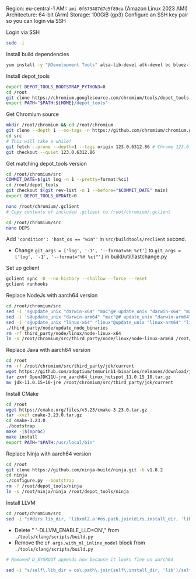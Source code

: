Region: eu-central-1
AMI: `ami-0f673487d7e5f89ca` (Amazon Linux 2023 AMI)
Architecture: 64-bit (Arm)
Storage: 100GiB (gp3)
Configure an SSH key pair so you can login via SSH

Login via SSH

```sh
sudo -i
```

Install build dependencies

```sh
yum install -y "@Development Tools" alsa-lib-devel atk-devel bc bluez-libs-devel bzip2-devel cairo-devel cups-devel dbus-devel dbus-glib-devel dbus-x11 expat-devel glibc-langpack-en gperf gtk3-devel httpd libatomic libcap-devel libjpeg-devel libXScrnSaver-devel libxkbcommon-x11-devel mod_ssl ncurses-compat-libs nspr-devel nss-devel pam-devel pciutils-devel perl php php-cli pulseaudio-libs-devel python python-psutil ruby xorg-x11-server-Xvfb libcurl-devel libxml2-devel clang openssl-devel.aarch64
```

Install depot_tools

```sh
export DEPOT_TOOLS_BOOTSTRAP_PYTHON3=0
cd /root
git clone https://chromium.googlesource.com/chromium/tools/depot_tools.git
export PATH="$PATH:${HOME}/depot_tools"
```

Get Chromium source

```sh
mkdir /root/chromium && cd /root/chromium
git clone --depth 1 --no-tags -n https://github.com/chromium/chromium.git src
cd src
# This will take a while!
git fetch --prune --depth=1 --tags origin 123.0.6312.86 # Chrome 123.0.6312.86
git checkout --quiet 123.0.6312.86
```

Get matching depot_tools version

```sh
cd /root/chromium/src
COMMIT_DATE=$(git log -n 1 --pretty=format:%ci)
cd /root/depot_tools
git checkout $(git rev-list -n 1 --before="$COMMIT_DATE" main)
export DEPOT_TOOLS_UPDATE=0
```

```sh
nano /root/chromium/.gclient
# Copy contents of included .gclient to /root/chromium/.gclient
```

```sh
cd /root/chromium/src
nano DEPS
```

Add `'condition': 'host_os == "win"'` in `src/buildtools/reclient` second.

- Change `git_args = ['log', '-1', '--format=%H %ct']` to `git_args = ['log', '-1', '--format="%H %ct"']` in build/util/lastchange.py

Set up gclient

```sh
gclient sync -D --no-history --shallow --force --reset
gclient runhooks
```

Replace NodeJs with aarch64 version

```sh
cd /root/chromium/src
sed -i 's@update_unix "darwin-x64" "mac"@# update_unix "darwin-x64" "mac"@g' third_party/node/update_node_binaries
sed -i 's@update_unix "darwin-arm64" "mac"@# update_unix "darwin-arm64" "mac"@g' third_party/node/update_node_binaries
sed -i 's@update_unix "linux-x64" "linux"@update_unix "linux-arm64" "linux"@g' third_party/node/update_node_binaries
./third_party/node/update_node_binaries
rm -rf third_party/node/linux/node-linux-x64
ln -s /root/chromium/src/third_party/node/linux/node-linux-arm64 /root/chromium/src/third_party/node/linux/node-linux-x64
```

Replace Java with aarch64 version

```sh
cd /root
rm -rf /root/chromium/src/third_party/jdk/current
wget https://github.com/adoptium/temurin11-binaries/releases/download/jdk-11.0.15%2B10/OpenJDK11U-jre_aarch64_linux_hotspot_11.0.15_10.tar.gz
tar zxvf OpenJDK11U-jre_aarch64_linux_hotspot_11.0.15_10.tar.gz
mv jdk-11.0.15+10-jre /root/chromium/src/third_party/jdk/current
```

Install CMake

```sh
cd /root
wget https://cmake.org/files/v3.23/cmake-3.23.0.tar.gz
tar -xvzf cmake-3.23.0.tar.gz
cd cmake-3.23.0
./bootstrap
make -j$(nproc)
make install
export PATH="$PATH:/usr/local/bin"
```

Replace Ninja with aarch64 version

```sh
cd /root
git clone https://github.com/ninja-build/ninja.git -b v1.8.2
cd ninja
./configure.py --bootstrap
rm -f /root/depot_tools/ninja
ln -s /root/ninja/ninja /root/depot_tools/ninja
```

Install LLVM

```sh
cd /root/chromium/src
sed -i "s#dirs.lib_dir, 'libxml2.a'#os.path.join(dirs.install_dir, 'lib64'), 'libxml2.a'#g" tools/clang/scripts/build.py # UPDATED
```

- Delete " '-DLLVM_ENABLE_LLD=ON'," from `./tools/clang/scripts/build.py`
- Remove the `if args.with_ml_inline_model` block from `./tools/clang/scripts/build.py`

```sh
# Removed D_SYSROOT appends now because it looks fine on aarch64

sed -i "s/self\.lib_dir = os\.path\.join(self\.install_dir, 'lib')/self\.lib_dir = os\.path\.join(self\.build_dir, 'lib')/g" ./tools/clang/scripts/build.py
```
